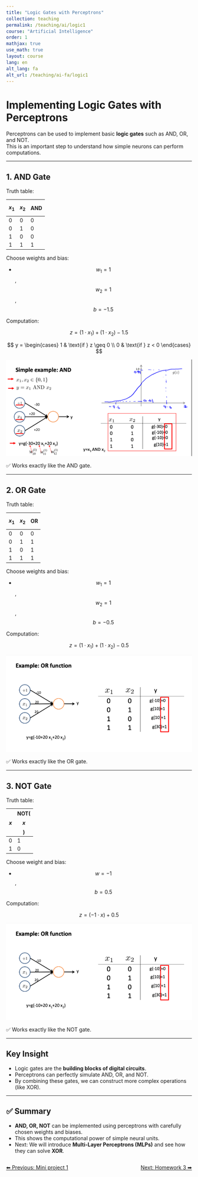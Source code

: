 ```yaml
---
title: "Logic Gates with Perceptrons"
collection: teaching
permalink: /teaching/ai/logic1
course: "Artificial Intelligence"
order: 1
mathjax: true
use_math: true
layout: course
lang: en
alt_lang: fa
alt_url: /teaching/ai-fa/logic1
---
```



# Implementing Logic Gates with Perceptrons

Perceptrons can be used to implement basic **logic gates** such as AND, OR, and NOT.  
This is an important step to understand how simple neurons can perform computations.

---

## 1. AND Gate

Truth table:

| $$x_1$$ | $$x_2$$ | AND |
|---------|---------|-----|
| 0       | 0       | 0   |
| 0       | 1       | 0   |
| 1       | 0       | 0   |
| 1       | 1       | 1   |

Choose weights and bias:  

- $$ w_1 = 1 $$, $$ w_2 = 1 $$, $$ b = -1.5 $$

Computation:

$$
z = (1 \cdot x_1) + (1 \cdot x_2) - 1.5
$$

$$
y =
\begin{cases}
1 & \text{if } z \geq 0 \\
0 & \text{if } z < 0
\end{cases}
$$


![Forward pass](/images/ai21.png)  


✅ Works exactly like the AND gate.

---

## 2. OR Gate

Truth table:

| $$x_1$$ | $$x_2$$ | OR |
|---------|---------|----|
| 0       | 0       | 0  |
| 0       | 1       | 1  |
| 1       | 0       | 1  |
| 1       | 1       | 1  |

Choose weights and bias:  

- $$ w_1 = 1 $$, $$ w_2 = 1 $$, $$ b = -0.5 $$

Computation:

$$
z = (1 \cdot x_1) + (1 \cdot x_2) - 0.5
$$


![Forward pass](/images/ai22.png)  


✅ Works exactly like the OR gate.

---

## 3. NOT Gate

Truth table:

| $$x$$ | NOT($$x$$) |
|-------|------------|
| 0     | 1          |
| 1     | 0          |

Choose weight and bias:  

- $$ w = -1 $$, $$ b = 0.5 $$

Computation:

$$
z = (-1 \cdot x) + 0.5
$$


![Forward pass](/images/ai22.png)  

✅ Works exactly like the NOT gate.

---

## Key Insight

- Logic gates are the **building blocks of digital circuits**.  
- Perceptrons can perfectly simulate AND, OR, and NOT.  
- By combining these gates, we can construct more complex operations (like XOR).  

---

## ✅ Summary

- **AND, OR, NOT** can be implemented using perceptrons with carefully chosen weights and biases.  
- This shows the computational power of simple neural units.  
- Next: We will introduce **Multi-Layer Perceptrons (MLPs)** and see how they can solve **XOR**.  



<div class="lesson-nav" style="display:flex; justify-content:space-between; margin-top:2em;">
  <a class="btn btn--inverse" href="{{ '/teaching/ai/mp1' | relative_url }}">⬅︎ Previous: Mini project 1 </a>
  <a class="btn btn--primary" href="{{ '/teaching/ai/hw3' | relative_url }}">Next: Homework 3 ➡︎</a>
</div>

